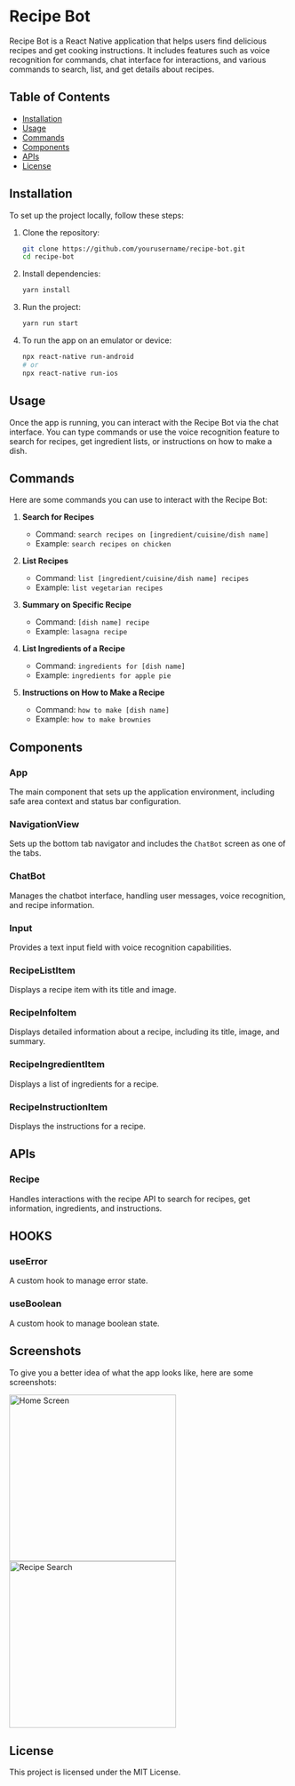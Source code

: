 # Recipe Bot

Recipe Bot is a React Native application that helps users find delicious recipes and get cooking instructions. It
includes features such as voice recognition for commands, chat interface for interactions, and various commands to
search, list, and get details about recipes.

## Table of Contents

- [Installation](#installation)
- [Usage](#usage)
- [Commands](#commands)
- [Components](#components)
- [APIs](#apis)
- [License](#license)

## Installation

To set up the project locally, follow these steps:

1. Clone the repository:
    ```bash
    git clone https://github.com/yourusername/recipe-bot.git
    cd recipe-bot
    ```

2. Install dependencies:
    ```bash
    yarn install
    ```

3. Run the project:
    ```bash
    yarn run start
    ```

4. To run the app on an emulator or device:
    ```bash
    npx react-native run-android
    # or
    npx react-native run-ios
    ```

## Usage

Once the app is running, you can interact with the Recipe Bot via the chat interface. You can type commands or use the
voice recognition feature to search for recipes, get ingredient lists, or instructions on how to make a dish.

## Commands

Here are some commands you can use to interact with the Recipe Bot:

1. **Search for Recipes**
    - Command: `search recipes on [ingredient/cuisine/dish name]`
    - Example: `search recipes on chicken`

2. **List Recipes**
    - Command: `list [ingredient/cuisine/dish name] recipes`
    - Example: `list vegetarian recipes`

3. **Summary on Specific Recipe**
    - Command: `[dish name] recipe`
    - Example: `lasagna recipe`

4. **List Ingredients of a Recipe**
    - Command: `ingredients for [dish name]`
    - Example: `ingredients for apple pie`

5. **Instructions on How to Make a Recipe**
    - Command: `how to make [dish name]`
    - Example: `how to make brownies`

## Components

### App

The main component that sets up the application environment, including safe area context and status bar configuration.

### NavigationView

Sets up the bottom tab navigator and includes the `ChatBot` screen as one of the tabs.

### ChatBot

Manages the chatbot interface, handling user messages, voice recognition, and recipe information.

### Input

Provides a text input field with voice recognition capabilities.

### RecipeListItem

Displays a recipe item with its title and image.

### RecipeInfoItem

Displays detailed information about a recipe, including its title, image, and summary.

### RecipeIngredientItem

Displays a list of ingredients for a recipe.

### RecipeInstructionItem

Displays the instructions for a recipe.

## APIs

### Recipe

Handles interactions with the recipe API to search for recipes, get information, ingredients, and instructions.

## HOOKS

### useError

A custom hook to manage error state.

### useBoolean

A custom hook to manage boolean state.

## Screenshots

To give you a better idea of what the app looks like, here are some screenshots:

<p float="left">
  <img src="screenshots/welcome.jpeg" alt="Home Screen" width="300" />
  <img src="screenshots/chatbot.jpeg" alt="Recipe Search" width="300" />
</p>

## License

This project is licensed under the MIT License.
